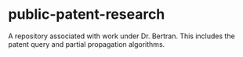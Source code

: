 # public-patent-research
A repository associated with work under Dr. Bertran. This includes the patent query and partial propagation algorithms. 
